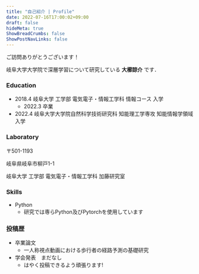 ```yaml
---
title: "自己紹介 | Profile"
date: 2022-07-16T17:00:02+09:00
draft: false
hideMeta: true
ShowBreadCrumbs: false
ShowPostNavLinks: false
---
```


ご訪問ありがとうございます！

岐阜大学大学院で深層学習について研究している **大櫛諒介** です．


### Education

 - 2018.4 岐阜大学 工学部 電気電子・情報工学科 情報コース 入学
   - 2022.3 卒業
 - 2022.4 岐阜大学大学院自然科学技術研究科 知能理工学専攻 知能情報学領域 入学

### Laboratory

〒501-1193

岐阜県岐阜市柳戸1-1

岐阜大学 工学部 電気電子・情報工学科 加藤研究室

### Skills

 - Python
   - 研究では専らPython及びPytorchを使用しています

### 投稿歴

 - 卒業論文
   - 一人称視点動画における歩行者の経路予測の基礎研究
 - 学会発表　まだなし
   - はやく投稿できるよう頑張ります!